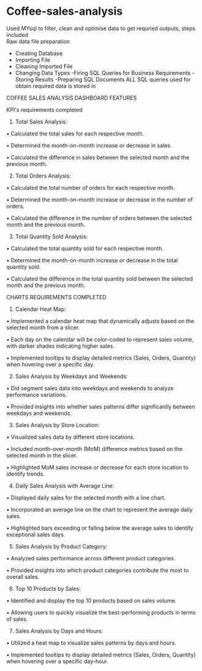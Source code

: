 # Coffee-sales-analysis

Used MYsql to filter, clean and optimise data to get requried outputs, steps included  
Raw data file preparation
- Creating Database
- Importing File
- Cleaning Imported File
- Changing Data Types
-Firing SQL Queries for Business Requirements
-Storing Results
-Preparing SQL Documents
ALL SQL queries used for obtain required data is stored in 

COFFEE SALES ANALYSIS DASHBOARD FEATURES

KPI's requirements completed
1. Total Sales Analysis:

• Calculated the total sales for each respective month.

• Determined the month-on-month increase or decrease in sales.

• Calculated the difference in sales between the selected month and the previous month.

2. Total Orders Analysis:

• Calculated the total number of orders for each respective month.

• Determined the month-on-month increase or decrease in the number of orders.

• Calculated the difference in the number of orders between the selected month and the previous month.

3. Total Quantity Sold Analysis:

• Calculated the total quantity sold for each respective month.

• Determined the month-on-month increase or decrease in the total quantity sold.

• Calculated the difference in the total quantity sold between the selected month and the previous month.

CHARTS REQUIREMENTS COMPLETED

1. Calendar Heat Map:

• Implemented a calendar heat map that dynamically adjusts based on the selected month from a slicer.

• Each day on the calendar will be color-coded to represent sales volume, with darker shades indicating higher sales.

• Implemented tooltips to display detailed metrics (Sales, Orders, Quantity) when hovering over a specific day.

2. Sales Analysis by Weekdays and Weekends:

• Did segment sales data into weekdays and weekends to analyze performance variations.

• Provided insights into whether sales patterns differ significantly between weekdays and weekends.

3. Sales Analysis by Store Location:

• Visualized sales data by different store locations.

• Included month-over-month (MoM) difference metrics based on the selected month in the slicer.

• Highlighted MoM sales increase or decrease for each store location to identify trends.

4. Daily Sales Analysis with Average Line:

• Displayed daily sales for the selected month with a line chart.

• Incorporated an average line on the chart to represent the average daily sales.

• Highlighted bars exceeding or falling below the average sales to identify exceptional sales days.

5. Sales Analysis by Product Category:

• Analyzed sales performance across different product categories.

• Provided insights into which product categories contribute the most to overall sales.

6. Top 10 Products by Sales:

• Identified and display the top 10 products based on sales volume.

• Allowing users to quickly visualize the best-performing products in terms of sales.

7. Sales Analysis by Days and Hours:

• Utilized a heat map to visualize sales patterns by days and hours.

• Implemented tooltips to display detailed metrics (Sales, Orders, Quantity) when hovering over a specific day-hour.
